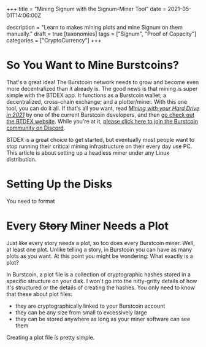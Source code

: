 +++
title = "Mining Signum with the Signum-Miner Tool"
date = 2021-05-01T14:06:00Z

description = "Learn to makes mining plots and mine Signum on them manually."
draft = true
[taxonomies]
tags = ["Signum", "Proof of Capacity"]
categories = ["CryptoCurrency"]
+++

# So You Want to Mine Burstcoins?
That's a great idea! The Burstcoin network needs to grow and become even more decentralized than it already is. The good news is that mining is super simple with the BTDEX app. It functions as a Burstcoin wallet; a decentralized, cross-chain exchange; and a plotter/miner. With this one tool, you can do it all. If that's all you want, read _[Mining with your Hard Drive in 2021][jjos-article]_ by one of the current Burstcoin developers, and then [go check out the BTDEX website][btdex]. While you're at it, [please click here to join the Burstcoin community on Discord][discord-join-link].

BTDEX is a great choice to get started, but eventually most people want to stop running their critical mining infrastructure on their every day use PC. This article is about setting up a headless miner under any Linux distribution.


# Setting Up the Disks
You need to format

# Every ~~Story~~ Miner Needs a Plot
Just like every story needs a plot, so too does every Burstcoin miner. Well, at least one plot. Unlike telling a story, in Burstcoin you can have as many plots as you want. At this point you might be wondering: What exactly is a plot?

In Burstcoin, a plot file is a collection of cryptographic hashes stored in a specific structure on your disk. I won't go into the nitty-gritty details of how it's structured or the details of creating the hashes. You only need to know that these about plot files:
  * they are cryptographically linked to your Burstcoin account
  * they can be any size from small to excessively large
  * they can be stored anywhere as long as your miner software can see them

Creating a plot file is pretty simple.


[discord-join-link]: https://discord.gg/aBFeCNPgQd "Official Burstcoin Discord"
[engrager-download]: https://github.com/PoC-Consortium/engraver/releases/latest "Latest engraver download"
[scavenger-download]: https://github.com/PoC-Consortium/scavenger/releases/latest "Latest scavenger download"
[btdex]: https://btdex.trade/ "BTDEX"
[jjos-article]: https://jjos2372.medium.com/mining-with-your-hard-drive-in-2021-19d9f4a1368 "Mining with your Hard Drive in 2021"


[signum-download]: https://github.com/signum-network/signum-node/releases/latest "Signum Downloads"
[jportable]: https://portableapps.com/apps/utilities/java_portable "jPortable"
[docker-install-instructions]: https://docs.docker.com/install/ "Docker Install Instructions"
[docker-install-instructions-ubuntu]: https://docs.docker.com/install/linux/docker-ce/ubuntu/ "Docker Install Instructions for Ubuntu"
[docker-get-started]: https://docs.docker.com/get-started/ "Docker's Get Started Tutorial"
[docker-compose-install]: https://docs.docker.com/compose/install/#install-compose-on-linux-systems "Install docker-compose on Linux"
[discord-join-link]: https://discord.gg/eVFRx7DECX "Official Signum Discord"
